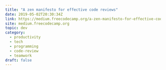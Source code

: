 ```yaml
---
title: "A zen manifesto for effective code reviews"
date: 2019-05-02T20:30:34Z
link: https://medium.freecodecamp.org/a-zen-manifesto-for-effective-code-reviews-e30b5c95204a?source=rss----336d898217ee---4
site: medium.freecodecamp.org
topic: dev
category:
  - productivity
  - tech
  - programming
  - code-review
  - teamwork
draft: false
---
```


